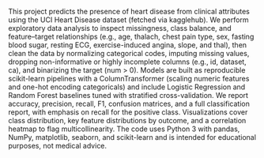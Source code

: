 This project predicts the presence of heart disease from clinical attributes using the UCI Heart Disease dataset (fetched via kagglehub). We perform exploratory data analysis to inspect missingness, class balance, and feature–target relationships (e.g., age, thalach, chest pain type, sex, fasting blood sugar, resting ECG, exercise-induced angina, slope, and thal), then clean the data by normalizing categorical codes, imputing missing values, dropping non-informative or highly incomplete columns (e.g., id, dataset, ca), and binarizing the target (num > 0). Models are built as reproducible scikit-learn pipelines with a ColumnTransformer (scaling numeric features and one-hot encoding categoricals) and include Logistic Regression and Random Forest baselines tuned with stratified cross-validation. We report accuracy, precision, recall, F1, confusion matrices, and a full classification report, with emphasis on recall for the positive class. Visualizations cover class distribution, key feature distributions by outcome, and a correlation heatmap to flag multicollinearity. The code uses Python 3 with pandas, NumPy, matplotlib, seaborn, and scikit-learn and is intended for educational purposes, not medical advice.
